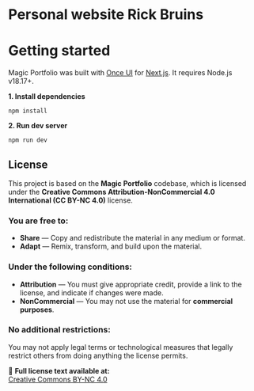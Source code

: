 # Personal website Rick Bruins

# **Getting started**

Magic Portfolio was built with [Once UI](https://once-ui.com) for [Next.js](https://nextjs.org). It requires Node.js v18.17+.

**1. Install dependencies**
```
npm install
```

**2. Run dev server**
```
npm run dev
```

## License

This project is based on the **Magic Portfolio** codebase, which is licensed under the **Creative Commons Attribution-NonCommercial 4.0 International (CC BY-NC 4.0)** license.

### You are free to:  
- **Share** — Copy and redistribute the material in any medium or format.  
- **Adapt** — Remix, transform, and build upon the material.  

### Under the following conditions:  
- **Attribution** — You must give appropriate credit, provide a link to the license, and indicate if changes were made.  
- **NonCommercial** — You may not use the material for **commercial purposes**.  

### No additional restrictions:  
You may not apply legal terms or technological measures that legally restrict others from doing anything the license permits.  

📜 **Full license text available at:**  
[Creative Commons BY-NC 4.0](https://creativecommons.org/licenses/by-nc/4.0/legalcode)